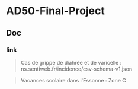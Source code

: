 # AD50-Final-Project


## Doc 

### link 

> Cas de grippe de diahrée et de varicelle : 
ns.sentiweb.fr/incidence/csv-schema-v1.json

> Vacances scolaire dans l'Essonne : Zone C
